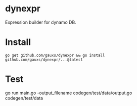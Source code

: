 # dynexpr

Expression builder for dynamo DB.

# Install

`go get github.com/gauxs/dynexpr && go install github.com/gauxs/dynexpr/...@latest`

# Test

go run main.go -output_filename codegen/test/data/output.go codegen/test/data
